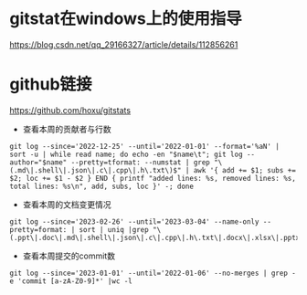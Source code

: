# gitstat在windows上的使用指导
https://blog.csdn.net/qq_29166327/article/details/112856261
# github链接
https://github.com/hoxu/gitstats


- 查看本周的贡献者与行数
```shell
git log --since='2022-12-25' --until='2022-01-01' --format='%aN' | sort -u | while read name; do echo -en "$name\t"; git log --author="$name" --pretty=tformat: --numstat | grep "\(.md\|.shell\|.json\|.c\|.cpp\|.h\.txt\)$" | awk '{ add += $1; subs += $2; loc += $1 - $2 } END { printf "added lines: %s, removed lines: %s, total lines: %s\n", add, subs, loc }' -; done
```
- 查看本周的文档变更情况
```shell
git log --since='2023-02-26' --until='2023-03-04' --name-only --pretty=format: | sort | uniq |grep "\(.ppt\|.doc\|.md\|.shell\|.json\|.c\|.cpp\|.h\.txt\|.docx\|.xlsx\|.pptx\|.pdf\)$"
```
- 查看本周提交的commit数
```shell
git log --since='2023-01-01' --until='2022-01-06' --no-merges | grep -e 'commit [a-zA-Z0-9]*' |wc -l
```
